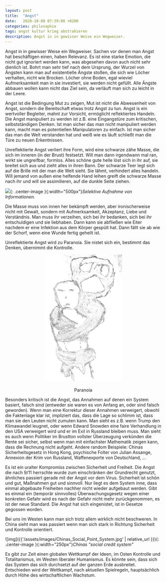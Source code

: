 ```yaml
---
layout: post
title:  "Angst"
date:   2020-10-08 07:39:00 +0200
categories: philosophie
tags: angst kultur krieg abstrahieren
description: Angst in in gewisser Weise ein Wegweiser.
---
```


Angst in in gewisser Weise ein Wegweiser. Sachen vor denen man Angst hat beschäftigen einen, haben Relevanz. Es ist eine starke Emotion, die nicht gut ignoriert werden kann, was abgesehen davon auch nicht sehr dienlich ist. Bohrt man sehr tief nach dem Ursprung, der Wurzel von Ängsten kann man auf existentielle Ängste stoßen, die sich  wie Löcher verhalten, nicht wie Brocken. Löcher ohne Boden, egal wieviel Aufmerksamkeit man in sie investiert, sie werden nicht gefüllt. Alle Ängste abbauen wollen kann nicht das Ziel sein, da verläuft man sich zu leicht in der Leere.

Angst ist die Bedingung Mut zu zeigen, Mut ist nicht die Abwesenheit von Angst, sondern die Bereitschaft etwas trotz Angst zu tun. 
Angst is ein wertvoller Begleiter, mahnt zur Vorsicht, ermöglicht reflektiertes Handeln. 
Die Angst manipuliert zu werden ist z.B. eine Eingangstüre zum kritischen, selbstständigen Denken.
Ist man sicher das man nicht manipuliert werden kann, macht man es potentiellen Manipulatoren zu einfach. Ist man sicher das man die Welt verstanden hat und weiß wie es läuft schließt man die Türe zu neuen Erkentnissen.

Unreflektierte Angst verliert ihre Form, wird eine schwarze zähe Masse, die sich im inneren (in der Brust) festsetzt. Will man dann irgendwann mal ran, wirkt sie ungreifbar, formlos. Alles schöne gute helle löst sich in ihr auf, sie breitet sich aus und zieht alles in ihren Bann. Der schwarze Teer legt sich auf die Brille mit der man die Welt sieht. Sie lähmt, verhindert alles handeln. Will jemand von außen eine helfende Hand leihen greift die schwarze Masse nach ihr und will sie assimilieren, auf die dunkle Seite ziehen.


![]({{'/assets/images/selektive_aufnahme_informationen.jpg'}}){: .center-image }{:width="500px"}*Selektive Aufnahme von Informationen.*


Die Masse muss von innen her bekämpft werden, aber ironischerweise nicht mit Gewalt, sondern mit Aufmerksamkeit, Akzeptanz, Liebe und Verständnis. Man muss ihr verzeihen, sich bei ihr bedanken, sich bei ihr entschuldigen und sie liebhaben. Dann kann sie abfließen wie Eiter nachdem er eine Infektion aus dem Körper gespült hat. Dann fällt sie ab wie der Schorf, wenn eine Wunde fertig geheilt ist.

Unreflektierte Angst wird zu Paranoia. Sie nistet sich ein, bestimmt das Denken, übernimmt die Kontrolle.



<figure>
  <img class="marginauto" src='/assets/images/angsthuckepack.png' width="250" style="background:none ; border:none; box-shadow:none"/>
  <figcaption>Paranoia</figcaption>
</figure> 

<style>
.marginauto {
    margin: 10px auto 20px;
    display: block;
}
figcaption {
  text-align: center;
}
</style>

Besonders kritisch ist die Angst, das Annahmen auf denen ein System basiert, falsch sind (entweder sie waren es von Anfang an, oder sind falsch geworden). Wenn man eine Korrektur dieser Annahmen verweigert, obwohl die Faktenlage klar ist, impliziert das, dass die Lage so schlimm ist, dass man sie den Leuten nicht zumuten kann. Man sieht es z.B. wenn Trump den Klimawandel leugnet, oder wenn Edward Snowden eine faire Verhandlung in den USA verweigert wird und er im Exil in Russland bleiben muss. Man sieht es auch wenn Politiker im Brustton vollster Überzeugung verkünden die Rente sei sicher, selbst wenn man mit einfachster Mathematik zeigen kann, dass die Rechnung nicht aufgeht. Andere random Beispiele: Chinas Sicherheitsgesetz in Hong Kong, psychische Folter von Julian Assange, Annexion der Krim von Russland, Waffenexporte von Deutschland, ...  

Es ist ein uralter Kompromiss zwischen Sicherheit und Freiheit. Die Angst die nach 9/11 herrschte wurde zum einschränken der Grundrecht genutzt, ähnliches passiert gerade mit der Angst vor dem Virus. Sicherheit ist schön und gut, Maßnahmen gut und sinnvoll. Nur liegt es dem System inne, dass einmal abgebaute Freiheiten nachher nicht wieder aufgebaut werden. Gibt es einmal ein (temporär sinnvolles) Überwachungsgesetz wegen einer konkreten Gefahr wird es nach der Gefahr nicht mehr zurückgenommen, es ist der neue Standard. Die Angst hat sich eingenistet, ist in Gesetze gegossen worden. 

Bei uns im Westen kann man sich trotz allem wirklich nicht beschweren. In China sieht man was passiert wenn man sich stark in Richtung Sicherheit und Kontrolle orientiert.

![img]({{'/assets/images/Chinas_Social_Point_System.jpg' | relative_url }}){: .center-image }{:width="250px"}*Chinas "social credit system"*

Es gibt zur Zeit einen globalen Wettkampf der Ideen, im Osten Kontrolle und Totalitarismus, im Westen liberaler Humanismus. Es könnte sein, dass sich das System das sich durchsetzt auf der ganzen Erde ausbreitet. Entschieden wird der Wettkampf, nach aktuellen Spielregeln, hauptsächlich durch Höhe des wirtschaftlichen Wachstum.
